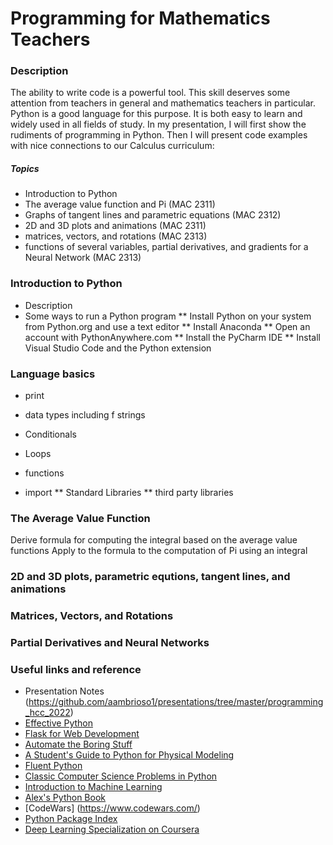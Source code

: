 # Programming for Mathematics Teachers

### Description
The ability to write code is a powerful tool.   This skill deserves some attention from teachers in general and mathematics teachers in particular.   Python is a good language for this purpose.   It is both easy to learn and widely used in all fields of study.  In my presentation, I will first show the rudiments of programming in Python.   Then I will present code examples with nice connections to our Calculus curriculum:  

##### Topics
* Introduction to Python
* The average value function and Pi (MAC 2311)
* Graphs of tangent lines and parametric equations (MAC 2312) 
* 2D and 3D plots and animations (MAC 2311)   
* matrices, vectors, and rotations (MAC 2313) 
* functions of several variables, partial derivatives, and gradients for a Neural Network (MAC 2313)


### Introduction to Python
* Description
* Some ways to run a Python program
** Install Python on your system from Python.org and use a text editor
** Install Anaconda
** Open an account with PythonAnywhere.com
** Install the PyCharm IDE
** Install Visual Studio Code and the Python extension

### Language basics
* print
* data types including f strings
* Conditionals
* Loops
* functions

* import
** Standard Libraries
** third party libraries

### The Average Value Function
Derive formula for computing the integral based on the average value functions
Apply to the formula to the computation of Pi using an integral

### 2D and 3D plots, parametric equtions, tangent lines, and animations


### Matrices, Vectors, and Rotations



### Partial Derivatives and Neural Networks

### Useful links and reference

* Presentation Notes (https://github.com/aambrioso1/presentations/tree/master/programming_hcc_2022)
* [Effective Python](https://effectivepython.com/)
* [Flask for Web Development](https://www.oreilly.com/library/view/flask-web-development/9781491991725/)
* [Automate the Boring Stuff](https://automatetheboringstuff.com/)
* [A Student's Guide to Python for Physical Modeling](https://www.amazon.com/Students-Guide-Python-Physical-Modeling-dp-0691223653/dp/0691223653/)
* [Fluent Python](https://www.oreilly.com/library/view/fluent-python/9781491946237/)
* [Classic Computer Science Problems in Python](https://www.amazon.com/Classic-Computer-Science-Problems-Python/dp/B07WC5185D)
* [Introduction to Machine Learning](https://www.oreilly.com/library/view/introduction-to-machine/9781449369880/)
* [Alex's Python Book](https://www.alexambrioso.com/index)
* [CodeWars] (https://www.codewars.com/)
* [Python Package Index](https://pypi.org/)
* [Deep Learning Specialization on Coursera](https://www.coursera.org/specializations/deep-learning)








